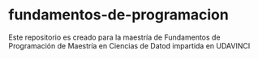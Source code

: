 # fundamentos-de-programacion
Este repositorio es creado para la maestría de Fundamentos de Programación de Maestría en Ciencias de Datod impartida en UDAVINCI
